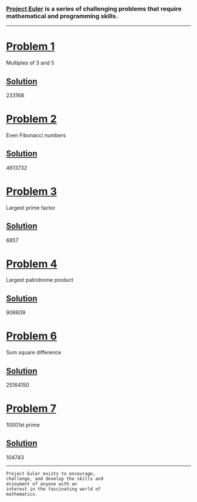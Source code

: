 ### [Project Euler](https://projecteuler.net) is a series of challenging problems that require mathematical and programming skills.

***

# [Problem 1](https://projecteuler.net/problem=1)
Multiples of 3 and 5
## [Solution](https://github.com/G1Joshi/Project-Euler/blob/master/Problem%20Set/Problem%201.py)
233168

# [Problem 2](https://projecteuler.net/problem=2)
Even Fibonacci numbers
## [Solution](https://github.com/G1Joshi/Project-Euler/blob/master/Problem%20Set/Problem%202.py)
4613732

# [Problem 3](https://projecteuler.net/problem=3)
Largest prime factor
## [Solution](https://github.com/G1Joshi/Project-Euler/blob/master/Problem%20Set/Problem%203.py)
6857

# [Problem 4](https://projecteuler.net/problem=4)
Largest palindrome product
## [Solution](https://github.com/G1Joshi/Project-Euler/blob/master/Problem%20Set/Problem%204.py)
906609

# [Problem 6](https://projecteuler.net/problem=6)
Sum square difference
## [Solution](https://github.com/G1Joshi/Project-Euler/blob/master/Problem%20Set/Problem%206.py)
25164150

# [Problem 7](https://projecteuler.net/problem=7)
10001st prime
## [Solution](https://github.com/G1Joshi/Project-Euler/blob/master/Problem%20Set/Problem%207.py)
104743

***

```
Project Euler exists to encourage,
challenge, and develop the skills and
enjoyment of anyone with an
interest in the fascinating world of
mathematics.
```
